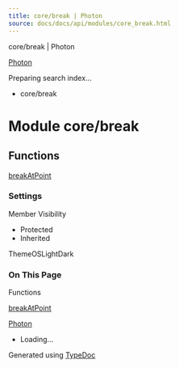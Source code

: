 ```yaml
---
title: core/break | Photon
source: docs/docs/api/modules/core_break.html
---
```


core/break | Photon

[Photon](../index.md)




Preparing search index...

* core/break

# Module core/break

## Functions

[breakAtPoint](../functions/core_break.breakAtPoint.md)

### Settings

Member Visibility

* Protected
* Inherited

ThemeOSLightDark

### On This Page

Functions

[breakAtPoint](#breakatpoint)

[Photon](../index.md)

* Loading...

Generated using [TypeDoc](https://typedoc.org/)
